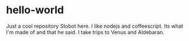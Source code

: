 # hello-world
Just a cool repository
Stobot here. I like nodejs and coffeescript. Its what I'm made of and that he said. I take trips to Venus and Aldebaran. 
